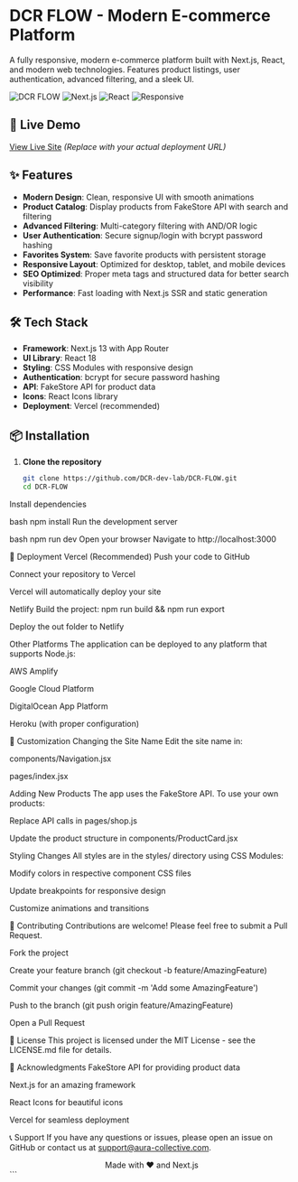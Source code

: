 # DCR FLOW - Modern E-commerce Platform

A fully responsive, modern e-commerce platform built with Next.js, React, and modern web technologies. Features product listings, user authentication, advanced filtering, and a sleek UI.

![DCR FLOW](https://img.shields.io/badge/DCR-FLOW-purple) ![Next.js](https://img.shields.io/badge/Next.js-13-black) ![React](https://img.shields.io/badge/React-18-blue) ![Responsive](https://img.shields.io/badge/Design-Responsive-green)

## 🚀 Live Demo

[View Live Site](https://aura-collective.vercel.app/) *(Replace with your actual deployment URL)*

## ✨ Features

- **Modern Design**: Clean, responsive UI with smooth animations
- **Product Catalog**: Display products from FakeStore API with search and filtering
- **Advanced Filtering**: Multi-category filtering with AND/OR logic
- **User Authentication**: Secure signup/login with bcrypt password hashing
- **Favorites System**: Save favorite products with persistent storage
- **Responsive Layout**: Optimized for desktop, tablet, and mobile devices
- **SEO Optimized**: Proper meta tags and structured data for better search visibility
- **Performance**: Fast loading with Next.js SSR and static generation

## 🛠️ Tech Stack

- **Framework**: Next.js 13 with App Router
- **UI Library**: React 18
- **Styling**: CSS Modules with responsive design
- **Authentication**: bcrypt for secure password hashing
- **API**: FakeStore API for product data
- **Icons**: React Icons library
- **Deployment**: Vercel (recommended)

## 📦 Installation

1. **Clone the repository**
   ```bash
   git clone https://github.com/DCR-dev-lab/DCR-FLOW.git
   cd DCR-FLOW
Install dependencies

bash
npm install
Run the development server

bash
npm run dev
Open your browser
Navigate to http://localhost:3000


🚀 Deployment
Vercel (Recommended)
Push your code to GitHub

Connect your repository to Vercel

Vercel will automatically deploy your site

Netlify
Build the project: npm run build && npm run export

Deploy the out folder to Netlify

Other Platforms
The application can be deployed to any platform that supports Node.js:

AWS Amplify

Google Cloud Platform

DigitalOcean App Platform

Heroku (with proper configuration)

🎨 Customization
Changing the Site Name
Edit the site name in:

components/Navigation.jsx

pages/index.jsx

Adding New Products
The app uses the FakeStore API. To use your own products:

Replace API calls in pages/shop.js

Update the product structure in components/ProductCard.jsx

Styling Changes
All styles are in the styles/ directory using CSS Modules:

Modify colors in respective component CSS files

Update breakpoints for responsive design

Customize animations and transitions

🤝 Contributing
Contributions are welcome! Please feel free to submit a Pull Request.

Fork the project

Create your feature branch (git checkout -b feature/AmazingFeature)

Commit your changes (git commit -m 'Add some AmazingFeature')

Push to the branch (git push origin feature/AmazingFeature)

Open a Pull Request

📝 License
This project is licensed under the MIT License - see the LICENSE.md file for details.

🙏 Acknowledgments
FakeStore API for providing product data

Next.js for an amazing framework

React Icons for beautiful icons

Vercel for seamless deployment

📞 Support
If you have any questions or issues, please open an issue on GitHub or contact us at support@aura-collective.com.

<div align="center">
Made with ❤️ and Next.js

</div> ```
